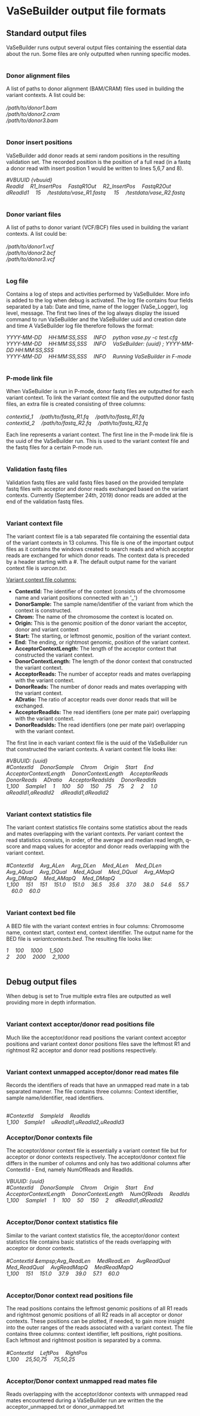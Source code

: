 # VaSeBuilder output file formats

## Standard output files
VaSeBuilder runs output several output files containing the essential data about the run. Some files are only outputted 
when running specific modes.<br /><br />



### Donor alignment files
A list of paths to donor alignment (BAM/CRAM) files used in building the variant contexts. A list could be:
<br /><br />
_/path/to/donor1.bam<br />
/path/to/donor2.cram<br />
/path/to/donor3.bam_
<br /><br />


### Donor insert positions
VaSeBuilder add donor reads at semi random positions in the resulting validation set. The recorded position is the 
position of a full read (in a fastq a donor read with insert position 1 would be written to lines 5,6,7 and 8).
<br />

_\#VBUUID {vbuuid}<br />
ReadId &emsp;R1_InsertPos &emsp;FastqR1Out &emsp;R2_InsertPos &emsp;FastqR2Out<br />
dReadId1 &emsp;15 &emsp;/testdata/vase_R1.fastq &emsp; 15 &emsp;/testdata/vase_R2.fastq_
<br /><br />


### Donor variant files
A list of paths to donor variant (VCF/BCF) files used in building the variant contexts. A list could be:<br /><br />
_/path/to/donor1.vcf<br />
/path/to/donor2.bcf<br />
/path/to/donor3.vcf_
<br /><br />


### Log file
Contains a log of steps and activities performed by VaSeBuilder. More info is added to the log when debug is activated.
The log file contains four fields separated by a tab: Date and time, name of the logger (VaSe_Logger), log level, 
message. The first two lines of the log always display the issued command to run VaSeBuilder and the VaSeBuilder uuid 
and creation date and time A VaSeBuilder log file therefore follows the format:<br />

_YYYY-MM-DD &emsp;HH:MM:SS,SSS &emsp;INFO &emsp;python vase.py -c test.cfg<br />
YYYY-MM-DD &emsp;HH:MM:SS,SSS &emsp;INFO &emsp;VaSeBuilder: {uuid} ; YYYY-MM-DD HH:MM:SS,SSS<br />
YYYY-MM-DD &emsp;HH:MM:SS,SSS &emsp;INFO &emsp;Running VaSeBuilder in F-mode_
<br /><br />


### P-mode link file
When VaSeBuilder is run in P-mode, donor fastq files are outputted for each variant context. To link the variant 
context file and the outputted donor fastq files, an extra file is created consisting of three columns:
<br /><br />
_contextid_1 &emsp;/path/to/fastq_R1.fq &emsp;/path/to/fastq_R1.fq<br />
contextid_2 &emsp;/path/to/fastq_R2.fq &emsp;/path/to/fastq_R2.fq_
<br />

Each line represents a variant context. The first line in the P-mode link file is the uuid of the VaSeBuilder run. This 
is used to the variant context file and the fastq files for a certain P-mode run.
<br /><br />


### Validation fastq files
Validation fastq files are valid fastq files based on the provided template fastq files with acceptor and donor reads 
exchanged based on the variant contexts. Currently (September 24th, 2019) donor reads are added at the end of the 
validation fastq files.
<br /><br />


### Variant context file
The variant context file is a tab separated file containing the essential data of the variant contexts in 13 columns. 
This file is one of the important output files as it contains the windows created to search reads and which acceptor 
reads are exchanged for which donor reads. The context data is preceded by a header starting with a #. The default 
output name for the variant context file is _varcon.txt_.<br />

<u>Variant context file columns:</u>
* __ContextId:__ The identifier of the context (consists of the chromosome name and variant positions connected with 
an '_')
* __DonorSample:__ The sample name/identifier of the variant from which the context is constructed.
* __Chrom:__ The name of the chromosome the context is located on.
* __Origin:__ This is the genomic position of the donor variant the acceptor, donor and variant context 
* __Start:__ The starting, or leftmost genomic, position of the variant context.
* __End:__ The ending, or rightmost genomic, position of the variant context.
* __AcceptorContextLength:__ The length of the acceptor context that constructed the variant context.
* __DonorContextLength:__ The length of the donor context that constructed the variant context.
* __AcceptorReads:__ The number of acceptor reads and mates overlapping with the variant context.
* __DonorReads:__ The number of donor reads and mates overlapping with the variant context.
* __ADratio:__ The ratio of acceptor reads over donor reads that will be exchanged.
* __AcceptorReadIds:__ The read identifiers (one per mate pair) overlapping with the variant context.
* __DonorReadsIds:__ The read identifiers (one per mate pair) overlapping with the variant context.

The first line in each variant context file is the uuid of the VaSeBuilder run that constructed the variant contexts. A 
variant context file looks like:<br />

_#VBUUID: {uuid}<br />
\#ContextId &emsp;DonorSample &emsp;Chrom &emsp;Origin &emsp;Start &emsp;End &emsp;AcceptorContextLength 
&emsp;DonorContextLength &emsp;AcceptorReads &emsp;DonorReads &emsp;ADratio &emsp;AcceptorReadsIds 
&emsp;DonorReadIds<br />
1_100 &emsp;Sample1 &emsp;1 &emsp;100 &emsp;50 &emsp;150 &emsp;75 &emsp;75 &emsp;2 &emsp;2 &emsp;1.0 
&emsp;aReadId1,aReadId2 &emsp;dReadId1,dReadId2_
<br /><br />


### Variant context statistics file
The variant context statistics file contains some statistics about the reads and mates overlapping with the variant 
contexts. Per variant context the read statistics consists, in order, of the average and median read length, q-score 
and mapq values for acceptor and donor reads overlapping with the variant context.
<br /><br />
_#ContextId &emsp;Avg_ALen &emsp;Avg_DLen &emsp;Med_ALen &emsp;Med_DLen &emsp;Avg_AQual &emsp;Avg_DQual &emsp;Med_AQual 
&emsp;Med_DQual &emsp;Avg_AMapQ &emsp;Avg_DMapQ &emsp;Med_AMapQ &emsp;Med_DMapQ<br />
1_100 &emsp;151 &emsp;151 &emsp;151.0 &emsp;151.0 &emsp;36.5 &emsp;35.6 &emsp;37.0 &emsp;38.0 &emsp;54.6 &emsp;55.7 
&emsp;60.0 &emsp;60.0_
<br /><br />


### Variant context bed file
A BED file with the variant context entries in four columns: Chromosome name, context start, context end, context 
identifier. The output name for the BED file is _variantcontexts.bed_. The resulting file looks like:<br />

_1 &emsp;100 &emsp;1000 &emsp;1_500<br />
2 &emsp;200 &emsp;2000 &emsp;2_1000_
<br /><br />


## Debug output files
When debug is set to True multiple extra files are outputted as well providing more in depth information.
<br /><br />


### Variant context acceptor/donor read positions file
Much like the acceptor/donor read positions the variant context acceptor positions and variant context donor positions 
files save the leftmost R1 and rightmost R2 acceptor and donor read positions respectively.
<br /><br />


### Variant context unmapped acceptor/donor read mates file
Records the identifiers of reads that have an unmapped read mate in a tab separated manner. The file contains three 
columns: Context identifier, sample name/identifier, read identifiers.<br /><br />

_#ContextId &emsp;SampleId &emsp;ReadIds<br />
1_100&emsp;Sample1 &emsp;uReadId1,uReadId2,uReadId3_


### Acceptor/Donor contexts file
The acceptor/donor context file is essentially a variant context file but for acceptor or donor contexts respectively. 
The acceptor/donor context file differs in the number of columns and only has two additional columns after ContextId - 
End, namely NumOfReads and ReadIds.

_VBUUID: {uuid}<br />
\#ContextId &emsp;DonorSample &emsp;Chrom &emsp;Origin &emsp;Start &emsp;End &emsp;AcceptorContextLength 
&emsp;DonorContextLength &emsp;NumOfReads &emsp;ReadIds<br />
1_100 &emsp;Sample1 &emsp;1 &emsp;100 &emsp;50 &emsp;150 &emsp;2 &emsp;dReadId1,dReadId2_
<br /><br />


### Acceptor/Donor context statistics file
Similar to the variant context statistics file, the acceptor/donor context statistics file contains basic statistics of 
the reads overlapping with acceptor or donor contexts.
<br /><br />
_#ContextId &empsp;Avg_ReadLen &emsp;MedReadLen &emsp;AvgReadQual &emsp;Med_ReadQual &emsp;AvgReadMapQ 
&emsp;MedReadMapQ<br />
1_100 &emsp;151 &emsp;151.0 &emsp;37.9 &emsp;39.0 &emsp;57.1 &emsp;60.0_
<br /><br />


### Acceptor/Donor context read positions file
The read positions contains the leftmost genomic positions of all R1 reads and rightmost genomic positions of all R2 
reads in all acceptor or donor contexts. These positions can be plotted, if needed, to gain more insight into the outer 
ranges of the reads associated with a variant context. The file contains three columns: context identifier, left 
positions, right positions. Each leftmost and rightmost position is separated by a comma.<br /><br />
_#ContextId &emsp;LeftPos &emsp;RightPos<br />
1_100 &emsp;25,50,75 &emsp;75,50,25_
<br /><br />


### Acceptor/Donor context unmapped read mates file
Reads overlapping with the acceptor/donor contexts with unmapped read mates encountered during a VaSeBuilder run are 
written the the acceptor_unmapped.txt or donor_unmapped.txt
<br /><br />
